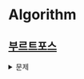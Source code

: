 # Algorithm



## [부르트포스](https://zest1923.tistory.com/70)

<details> 
<summary>문제</summary> 

- [ ] [6603번 - 로또](https://www.acmicpc.net/problem/6603)
- [ ] [1182번 - 부분수열의 합](https://www.acmicpc.net/problem/1182)
- [ ] [14225번 - 부분수열의 합](https://www.acmicpc.net/problem/14225)
- [ ] [14888번 - 연산자 끼워넣기](https://www.acmicpc.net/problem/14888)
- [ ] [15658번 - 연산자 끼워넣기 (2)](https://www.acmicpc.net/problem/15658)
- [ ] [14500번 - 테트로미노](https://www.acmicpc.net/problem/14500)
- [ ] [16197번 - 두 동전](https://www.acmicpc.net/problem/16197)
- [ ] [16198번 - 에너지 모으기](https://www.acmicpc.net/problem/16198)
- [ ] [9663번 - N-Queen](https://www.acmicpc.net/problem/9663)
- [ ] [2580번 - 스도쿠](https://www.acmicpc.net/problem/2580)
- [ ] [4574번 - 스도미노쿠](https://www.acmicpc.net/problem/4574)
</details>
